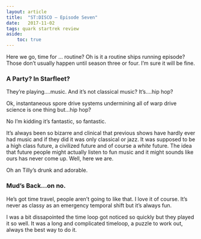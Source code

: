 ```yaml
---
layout: article
title:	"ST:DISCO — Episode Seven"
date:	2017-11-02
tags: quark startrek review
aside: 
    toc: true
---
```


  Here we go, time for … routine? Oh is it a routine ships running episode? Those don’t usually happen until season three or four. I’m sure it will be fine.

### A Party? In Starfleet?

They’re playing….music. And it’s not classical music? It’s….hip hop?

Ok, instantaneous spore drive systems undermining all of warp drive science is one thing but…hip hop?

No I’m kidding it’s fantastic, so fantastic.

It’s always been so bizarre and clinical that previous shows have hardly ever had music and if they did it was only classical or jazz. It was supposed to be a high class future, a civilized future and of course a *white* future. The idea that future people might actually listen to fun music and it might sounds like ours has never come up. Well, here we are.

Oh an Tilly’s drunk and adorable.

### Mud’s Back…on no.

He’s got time travel, people aren’t going to like that. I love it of course. It’s never as classy as an emergency temporal shift but it’s always fun.

I was a bit dissapointed the time loop got noticed so quickly but they played it so well. It was a long and complicated timeloop, a puzzle to work out, always the best way to do it.

  
